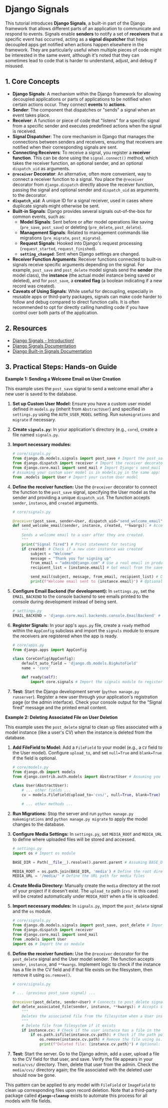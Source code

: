 # Django Signals

This tutorial introduces **Django Signals**, a built-in part of the Django framework that allows different parts of an application to communicate and respond to events. Signals enable **senders** to notify a set of **receivers** that a specific event has occurred, acting as a **signal dispatcher** that helps decoupled apps get notified when actions happen elsewhere in the framework. They are particularly useful when multiple pieces of code might be interested in the same event, although it's noted that they can sometimes lead to code that is harder to understand, adjust, and debug if misused.

## 1. Core Concepts

- **Django Signals**: A mechanism within the Django framework for allowing decoupled applications or parts of applications to be notified when certain actions occur. They connect **events** to **actions**.
- **Sender**: The component that dispatches or "sends" a signal when an event takes place.
- **Receiver**: A function or piece of code that "listens" for a specific signal from a specific sender and executes predefined actions when the signal is received.
- **Signal Dispatcher**: The core mechanism in Django that manages the connections between senders and receivers, ensuring that receivers are notified when their corresponding signals are sent.
- **Connecting Receivers**: To receive a signal, you register a **receiver function**. This can be done using the `signal.connect()` method, which takes the receiver function, an optional sender, and an optional `dispatch_uid` as arguments.
- **`@receiver` Decorator**: An alternative, often more convenient, way to connect a receiver function to a signal. You place the `@receiver` decorator from `django.dispatch` directly above the receiver function, passing the signal and optional sender and `dispatch_uid` as arguments to the decorator.
- **`dispatch_uid`**: A unique ID for a signal receiver, used in cases where duplicate signals might otherwise be sent.
- **Built-in Signals**: Django provides several signals out-of-the-box for common events, such as:
  - **Model Signals**: Sent before or after model operations like saving (`pre_save`, `post_save`) or deleting (`pre_delete`, `post_delete`).
  - **Management Signals**: Related to management commands like migrations (`pre_migrate`, `post_migrate`).
  - **Request Signals**: Hooked into Django's request processing (`request_started`, `request_finished`).
  - **`setting_changed`**: Sent when Django settings are changed.
- **Receiver Function Arguments**: Receiver functions connected to built-in signals receive specific arguments depending on the signal. For example, `post_save` and `post_delete` model signals send the **sender** (the model class), the **instance** (the actual model instance being saved or deleted), and for `post_save`, a **created flag** (a boolean indicating if a new record was created).
- **Caveats of Using Signals**: While useful for decoupling, especially in reusable apps or third-party packages, signals can make code harder to follow and debug compared to direct function calls. It is often recommended to opt for directly calling handling code if you have control over both parts of the application.

## 2. Resources

- [Django Signals - Introduction!](https://youtu.be/8p4M-7VXhAU?si=JsGA8VTQlMNjvGCX)
- [Django Signals Documentation](https://docs.djangoproject.com/en/5.1/topics/signals/)
- [Django Built-in Signals Documentation](https://docs.djangoproject.com/en/5.1/ref/signals/)

## 3. Practical Steps: Hands-on Guide

**Example 1: Sending a Welcome Email on User Creation**

This example uses the `post_save` signal to send a welcome email after a new user is saved to the database.

1.  **Set up Custom User Model:** Ensure you have a custom user model defined in `models.py` (inherit from `AbstractUser`) and specified in `settings.py` using the `AUTH_USER_MODEL` setting. Run `makemigrations` and `migrate` if necessary.
2.  **Create `signals.py`:** In your application's directory (e.g., `core`), create a file named `signals.py`.
3.  **Import necessary modules:**
    ```python
    # core/signals.py
    from django.db.models.signals import post_save # Import the post_save signal
    from django.dispatch import receiver # Import the receiver decorator
    from django.core.mail import send_mail # Import Django's send_mail function
    # Assuming your custom user model is in models.py in the same app:
    from .models import User # Import your custom User model
    ```
4.  **Define the receiver function:** Use the `@receiver` decorator to connect the function to the `post_save` signal, specifying the User model as the sender and providing a unique `dispatch_uid`. The function accepts `sender`, `instance`, and `created` arguments.

    ```python
    # core/signals.py

    @receiver(post_save, sender=User, dispatch_uid="send_welcome_email") # Connects to post_save signal for the User model
    def send_welcome_email(sender, instance, created, **kwargs): # Accepts standard arguments
        """
        Sends a welcome email to a user after they are created.
        """
        print("Signal fired") # Print statement for testing
        if created: # Check if a new user instance was created
            subject = "Welcome"
            message = "Thank you for signing up"
            from_email = "admin@django.com" # Use a real email in production
            recipient_list = [instance.email] # Get email from the saved user instance

            send_mail(subject, message, from_email, recipient_list) # Call Django's send_mail function
            print(f"Welcome email sent to {instance.email}") # Optional: confirmation print
    ```

5.  **Configure Email Backend (for development):** In `settings.py`, set the `EMAIL_BACKEND` to the console backend to see emails printed to the console during development instead of being sent.
    ```python
    # settings.py
    EMAIL_BACKEND = 'django.core.mail.backends.console.EmailBackend' # Emails printed to console
    ```
6.  **Register Signals:** In your app's `apps.py` file, create a `ready` method within the `AppConfig` subclass and import the `signals` module to ensure the receivers are registered when the app is ready.

    ```python
    # core/apps.py
    from django.apps import AppConfig

    class CoreConfig(AppConfig):
        default_auto_field = 'django.db.models.BigAutoField'
        name = 'core'

        def ready(self):
            import core.signals # Import the signals module to register receivers
    ```

7.  **Test:** Start the Django development server (`python manage.py runserver`). Register a new user through your application's registration page (or the admin interface). Check your console output for the "Signal fired" message and the printed email content.

**Example 2: Deleting Associated File on User Deletion**

This example uses the `post_delete` signal to clean up files associated with a model instance (like a user's CV) when the instance is deleted from the database.

1.  **Add FileField to Model:** Add a `FileField` to your model (e.g., a `CV` field to the User model). Configure `upload_to`, and set `null=True` and `blank=True` if the field is optional.

    ```python
    # core/models.py
    from django.db import models
    from django.contrib.auth.models import AbstractUser # Assuming you inherit AbstractUser

    class User(AbstractUser):
        # ... other fields ...
        cv = models.FileField(upload_to='cvs/', null=True, blank=True) # Add the FileField

        # ... other methods ...
    ```

2.  **Run Migrations:** Stop the server and run `python manage.py makemigrations` and `python manage.py migrate` to apply the model changes to the database.
3.  **Configure Media Settings:** In `settings.py`, set `MEDIA_ROOT` and `MEDIA_URL` to define where uploaded files will be stored and accessed.

    ```python
    # settings.py
    import os # Import os module

    BASE_DIR = Path(__file__).resolve().parent.parent # Assuming BASE_DIR is defined

    MEDIA_ROOT = os.path.join(BASE_DIR, 'media') # Define the root directory for media files
    MEDIA_URL = '/media/' # Define the URL path for media files
    ```

4.  **Create Media Directory:** Manually create the `media` directory at the root of your project if it doesn't exist. The `upload_to` path (`cvs/` in this case) will be created automatically under `MEDIA_ROOT` when a file is uploaded.
5.  **Import necessary modules:** In `signals.py`, import the `post_delete` signal and the `os` module.
    ```python
    # core/signals.py
    from django.db.models.signals import post_save, post_delete # Import post_delete signal
    from django.dispatch import receiver
    from django.core.mail import send_mail
    from .models import User
    import os # Import the os module
    ```
6.  **Define the receiver function:** Use the `@receiver` decorator for the `post_delete` signal and the User model sender. The function accepts `sender`, `instance`, and `**kwargs`. Implement logic to check if the instance has a file in the CV field and if that file exists on the filesystem, then remove it using `os.remove()`.

    ```python
    # core/signals.py

    # ... (previous post_save signal) ...

    @receiver(post_delete, sender=User) # Connects to post_delete signal for the User model
    def delete_associated_file(sender, instance, **kwargs): # Accepts standard arguments, including instance
        """
        Deletes the associated file from the filesystem when a User instance is deleted.
        """
        # Delete file from filesystem if it exists
        if instance.cv: # Check if the user instance has a file in the 'cv' field
            if os.path.isfile(instance.cv.path): # Check if the path points to an existing file
                os.remove(instance.cv.path) # Remove the file using os.remove()
                print(f"Deleted file: {instance.cv.path}") # Optional: confirmation print
    ```

7.  **Test:** Start the server. Go to the Django admin, add a user, upload a file to the CV field for that user, and save. Verify the file appears in your `media/cvs/` directory. Then, delete that user from the admin. Check the `media/cvs/` directory again; the file associated with the deleted user should now be gone.

This pattern can be applied to any model with `FileField` or `ImageField` to clean up corresponding files upon record deletion. Note that a third-party package called **`django-cleanup`** exists to automate this process for all models with file fields.

